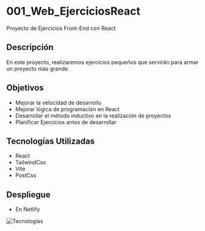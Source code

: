 # 001_Web_EjerciciosReact
Proyecto de Ejercicios Front-End con React
## Descripción
En este proyecto, realizaremos ejercicios pequeños que servirán para armar un proyecto más grande.

## Objetivos
- Mejorar la velocidad de desarrollo
- Mejorar lógica de programación en React
- Desarrollar el método inductivo en la realización de proyectos
- Planificar Ejercicios antes de desarrollar

## Tecnologías Utilizadas
- React
- TailwindCss
- Vite
- PostCss

## Despliegue
- En Netlify


![Tecnologías](https://i.ytimg.com/vi/carsqIG6B78/hqdefault.jpg)
